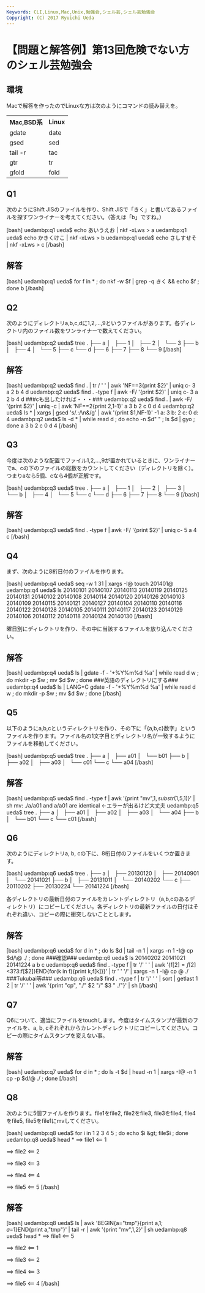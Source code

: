 ```yaml
---
Keywords: CLI,Linux,Mac,Unix,勉強会,シェル芸,シェル芸勉強会
Copyright: (C) 2017 Ryuichi Ueda
---
```


# 【問題と解答例】第13回危険でない方のシェル芸勉強会
<h2>環境</h2>

Macで解答を作ったのでLinuxな方は次のようにコマンドの読み替えを。

<table>
 <tr>
 <th>Mac,BSD系</th>
 <th>Linux</th>
 </tr>
 <tr>
 <td>gdate</td>
 <td>date</td>
 </tr>
 <tr>
 <td>gsed</td>
 <td>sed</td>
 </tr>
 <tr>
 <td>tail -r</td>
 <td>tac</td>
 </tr>
 <tr>
 <td>gtr</td>
 <td>tr</td>
 </tr>
 <tr>
 <td>gfold</td>
 <td>fold</td>
 </tr>
</table>

<h2>Q1</h2>

次のようにShift JISのファイルを作り、Shift JISで「きく」と書いてあるファイルを探すワンライナーを考えてください。（答えは「b」ですね。）

[bash]
uedambp:q1 ueda$ echo あいうえお | nkf -xLws &gt; a
uedambp:q1 ueda$ echo かきくけこ | nkf -xLws &gt; b
uedambp:q1 ueda$ echo さしすせそ | nkf -xLws &gt; c
[/bash]

<h2>解答</h2>

[bash]
uedambp:q1 ueda$ for f in * ; do nkf -w $f | grep -q きく &amp;&amp; echo $f ; done
b
[/bash]

<h2>Q2</h2>

次のようにディレクトリa,b,c,dに1,2,...,9というファイルがあります。各ディレクトリ内のファイル数をワンライナーで数えてください。

[bash]
uedambp:q2 ueda$ tree
.
├── a
│   ├── 1
│   ├── 2
│   └── 3
├── b
│   ├── 4
│   └── 5
├── c
└── d
 ├── 6
 ├── 7
 ├── 8
 └── 9
[/bash]

<h2>解答</h2>

[bash]
uedambp:q2 ueda$ find . | tr / ' ' | awk 'NF==3{print $2}' | uniq 
c- 3 a
 2 b
 4 d
uedambp:q2 ueda$ find . -type f | awk -F/ '{print $2}' | uniq 
c- 3 a
 2 b
 4 d
###cも出したければ・・・###
uedambp:q2 ueda$ find . | awk -F/ '{print $2}' |
uniq -c | awk 'NF==2{print $2,$1-1}'
a 3
b 2
c 0
d 4
uedambp:q2 ueda$ ls * | xargs | gsed 's/.:/\\n&amp;/g' | awk '{print $1,NF-1}'
 -1
a: 3
b: 2
c: 0
d: 4
uedambp:q2 ueda$ ls -d * |
while read d ; do echo -n $d&quot; &quot; ; ls $d | gyo ; done
a 3
b 2
c 0
d 4
[/bash]

<h2>Q3</h2>

今度は次のような配置でファイル1,2,...,9が置かれているときに、ワンライナーでa、cの下のファイルの総数をカウントしてください（ディレクトリを除く）。つまりaなら5個、cなら4個が正解です。

[bash]
uedambp:q3 ueda$ tree
.
├── a
│   ├── 1
│   ├── 2
│   ├── 3
│   └── b
│   ├── 4
│   └── 5
└── c
 └── d
 ├── 6
 ├── 7
 ├── 8
 └── 9
[/bash]

<h2>解答</h2>

[bash]
uedambp:q3 ueda$ find . -type f | awk -F/ '{print $2}' | uniq 
c- 5 a
 4 c
[/bash]


<h2>Q4</h2>

まず、次のように8桁日付のファイルを作ります。

[bash]
uedambp:q4 ueda$ seq -w 1 31 | xargs -I\@ touch 201401\@
uedambp:q4 ueda$ ls
20140101 20140107 20140113 20140119 20140125 20140131
20140102 20140108 20140114 20140120 20140126
20140103 20140109 20140115 20140121 20140127
20140104 20140110 20140116 20140122 20140128
20140105 20140111 20140117 20140123 20140129
20140106 20140112 20140118 20140124 20140130
[/bash]

曜日別にディレクトリを作り、その中に当該するファイルを放り込んでください。

<h2>解答</h2>

[bash]
uedambp:q4 ueda$ ls | gdate -f - '+%Y%m%d %a' |
while read d w ; do mkdir -p $w ; mv $d $w ; done
###英語のディレクトリにする###
uedambp:q4 ueda$ ls | LANG=C gdate -f - '+%Y%m%d %a' |
while read d w ; do mkdir -p $w ; mv $d $w ; done
[/bash]

<h2>Q5</h2>

以下のようにa,b,cというディレクトリを作り、その下に「{a,b,c}数字」というファイルを作ります。ファイル名の1文字目とディレクトリ名が一致するようにファイルを移動してください。

[bash]
uedambp:q5 ueda$ tree
.
├── a
│   ├── a01
│   └── b01
├── b
│   ├── a02
│   ├── a03
│   └── c01
└── c
 └── a04
[/bash]

<h2>解答</h2>

[bash]
uedambp:q5 ueda$ find . -type f |
awk '{print &quot;mv&quot;,$1,substr($1,5,1)}' | sh
mv: ./a/a01 and a/a01 are identical ←エラーが出るけど大丈夫
uedambp:q5 ueda$ tree
.
├── a
│   ├── a01
│   ├── a02
│   ├── a03
│   └── a04
├── b
│   └── b01
└── c
 └── c01
[/bash]


<h2>Q6</h2>

次のようにディレクトリa, b, cの下に、8桁日付のファイルをいくつか置きます。

[bash]
uedambp:q6 ueda$ tree
.
├── a
│   ├── 20130120
│   ├── 20140901
│   └── 20141021
├── b
│   ├── 20131011
│   └── 20140202
└── c
 ├── 20110202
 ├── 20130224
 └── 20141224
[/bash]

各ディレクトリの最新日付のファイルをカレントディレクトリ（a,b,cのあるディレクトリ）にコピーしてください。各ディレクトリの最新ファイルの日付はそれぞれ違い、コピーの際に衝突しないこととします。

<h2>解答</h2>

[bash]
uedambp:q6 ueda$ for d in * ; do ls $d | tail -n 1 |
 xargs -n 1 -I\@ cp $d/\@ ./ ; done
###確認###
uedambp:q6 ueda$ ls
20140202 20141021 20141224 a b c
uedambp:q6 ueda$ find . -type f | tr '/' ' ' |
 awk '{f[$2]=f[$2]&lt;$3?$3:f[$2]}END{for(k in f){print k,f[k]}}' |
 tr ' ' '/' | xargs -n 1 -I\@ cp \@ ./
###Tukubai等###
uedambp:q6 ueda$ find . -type f | tr '/' ' ' | sort | getlast 1 2 |
 tr '/' ' ' | awk '{print &quot;cp&quot;, &quot;./&quot; $2 &quot;/&quot; $3 &quot; ./&quot;}' | sh
[/bash]


<h2>Q7</h2>

Q6について、適当にファイルをtouchします。今度はタイムスタンプが最新のファイルを、a, b, cそれぞれからカレントディレクトリにコピーしてください。コピーの際にタイムスタンプを変えない事。

<h2>解答</h2>

[bash]
uedambp:q7 ueda$ for d in * ; do ls -t $d | head -n 1 |
 xargs -I\@ -n 1 cp -p $d/\@ ./ ; done
[/bash]


<h2>Q8</h2>

次のように5個ファイルを作ります。file1をfile2, file2をfile3, file3をfile4, file4をfile5, file5をfile1にmvしてください。

[bash]
uedambp:q8 ueda$ for i in 1 2 3 4 5 ; do echo $i &gt; file$i ; done
uedambp:q8 ueda$ head *
==&gt; file1 &lt;==
1

==&gt; file2 &lt;==
2

==&gt; file3 &lt;==
3

==&gt; file4 &lt;==
4

==&gt; file5 &lt;==
5
[/bash]

<h2>解答</h2>

[bash]
uedambp:q8 ueda$ ls | 
awk 'BEGIN{a=&quot;tmp&quot;}{print a,$1;a=$1}END{print a,&quot;tmp&quot;}' | 
tail -r | awk '{print &quot;mv&quot;,$1,$2}' | sh
uedambp:q8 ueda$ head *
==&gt; file1 &lt;==
5

==&gt; file2 &lt;==
1

==&gt; file3 &lt;==
2

==&gt; file4 &lt;==
3

==&gt; file5 &lt;==
4
[/bash]


